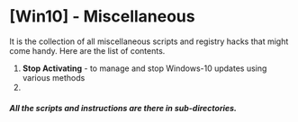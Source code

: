 # [Win10] -  Miscellaneous
It is the collection of all miscellaneous scripts and registry hacks that might come handy. Here are the list of contents.
  1. **Stop Activating** - to manage and stop Windows-10 updates using various methods
  3.

#### *All the scripts and instructions are there in sub-directories.*
